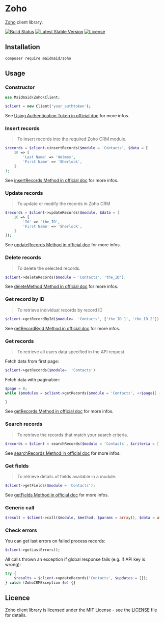 Zoho
====

[Zoho](https://www.zoho.com) client library.

[![Build Status](https://travis-ci.org/maidmaid/zoho.svg?branch=master)](https://travis-ci.org/maidmaid/zoho)
[![Latest Stable Version](https://poser.pugx.org/maidmaid/zoho/v/stable)](https://packagist.org/packages/maidmaid/zoho)
[![License](https://poser.pugx.org/maidmaid/zoho/license)](https://packagist.org/packages/maidmaid/zoho)

## Installation

```
composer require maidmaid/zoho
```

## Usage

### Constructor

```php
use Maidmaid\Zoho\Client;

$client = new Client('your_authtoken');
```

See [Using Authentication Token in official doc](https://www.zoho.com/crm/help/api/using-authentication-token.html) for more infos.

### Insert records

> To insert records into the required Zoho CRM module.

```php
$records = $client->insertRecords($module = 'Contacts', $data = [
    10 => [
        'Last Name' => 'Holmes',
        'First Name' => 'Sherlock',
    ]
);
```

See [insertRecords Method in official doc](https://www.zoho.com/crm/help/api/insertrecords.html) for more infos.

### Update records

> To update or modify the records in Zoho CRM

```php
$records = $client->updateRecords($module, $data = [
    10 => [
        'Id' => 'the_ID',
        'First Name' => 'Sherlock',
    ]
]);
```

See [updateRecords Method in official doc](https://www.zoho.com/crm/help/api/updaterecords.html) for more infos.

### Delete records

> To delete the selected records.

```php
$client->deleteRecords($module = 'Contacts', 'the_ID');
```

See [deleteMethod Method in official doc](https://www.zoho.com/crm/help/api/deleterecords.html) for more infos.

### Get record by ID

> To retrieve individual records by record ID

```php
$client->getRecordById($module=  'Contacts', ['the_ID_1', 'the_ID_2'])
```

See [getRecordById Method in official doc](https://www.zoho.com/crm/help/api/getrecordbyid.html) for more infos.

### Get records

> To retrieve all users data specified in the API request.

Fetch data from first page:

```php
$client->getRecords($module=  'Contacts')
```

Fetch data with pagination:

```php
$page = 0;
while ($modules = $client->getRecords($module = 'Contacts', ++$page)) {

}
```

See [getRecords Method in official doc](https://www.zoho.com/crm/help/api/getrecords.html) for more infos.

### Search records

> To retrieve the records that match your search criteria.

```php
$records = $client = searchRecords($module = 'Contacts', $criteria = ['Last Name' => 'Holmes']);
```

See [searchRecords Method in official doc](https://www.zoho.com/crm/help/api/searchrecords.html) for more infos.

### Get fields

> To retrieve details of fields available in a module.

```php
$client->getFields($module = 'Contacts');
```

See [getFields Method in official doc](https://www.zoho.com/crm/help/api/getfields.html) for more infos.

### Generic call

```php 
$result = $client->call($module, $method, $params = array(), $data = array())
```

### Check errors

You can get last errors on failed process records:

```php
$client->getLastErrors();
```

All calls thrown an exception if global response fails (e.g. if API key is wrong): 

```php
try {
    $results = $client->updateRecords('Contacts', $updates = []);
} catch (ZohoCRMException $e) {}
```

## Licence

Zoho client library is licensed under the MIT License - see the [LICENSE](LICENSE) file for details.
